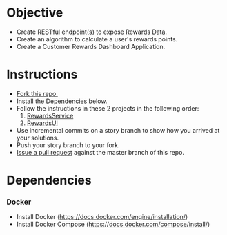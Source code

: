 # Objective
* Create RESTful endpoint(s) to expose Rewards Data.
* Create an algorithm to calculate a user's rewards points.
* Create a Customer Rewards Dashboard Application.

# Instructions
* [Fork this repo.](https://help.github.com/articles/fork-a-repo/)
* Install the [Dependencies](#dependencies) below.
* Follow the instructions in these 2 projects in the following order:
    1. [RewardsService](https://github.com/urbn/platform-services-python-test/tree/init/source/RewardsService)
    2. [RewardsUI](https://github.com/urbn/platform-services-python-test/tree/init/source/RewardsUI)
* Use incremental commits on a story branch to show how you arrived at your solutions.
* Push your story branch to your fork.
* [Issue a pull request](https://help.github.com/articles/using-pull-requests/) against the master branch of this repo.

# Dependencies
### Docker
* Install Docker (https://docs.docker.com/engine/installation/)
* Install Docker Compose (https://docs.docker.com/compose/install/)
